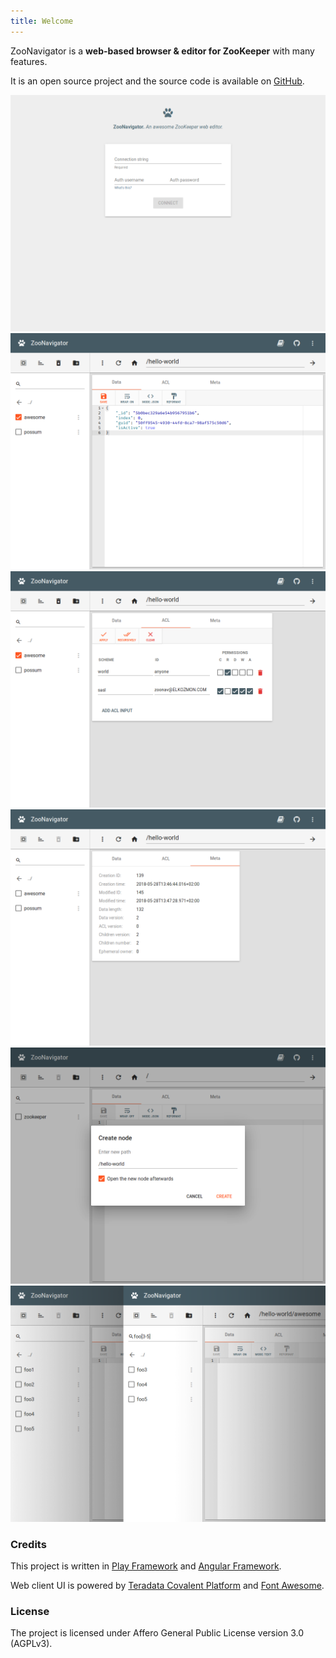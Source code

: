 ```yaml
---
title: Welcome
---
```


ZooNavigator is a **web-based browser & editor for ZooKeeper** with many features.


It is an open source project and the source code is available on [GitHub](https://github.com/elkozmon).


<div class="zoo screenshots">
  <a href="images/screenshots/connect-form.png">
    <img src="images/screenshots/connect-form.png" alt="Connect form"/>
  </a>

  <a href="images/screenshots/znode-data-editor.png">
    <img src="images/screenshots/znode-data-editor.png" alt="ZNode data editor"/>
  </a>

  <a href="images/screenshots/znode-acl-editor.png">
    <img src="images/screenshots/znode-acl-editor.png" alt="ZNode ACL editor"/>
  </a>

  <a href="images/screenshots/znode-meta-editor.png">
    <img src="images/screenshots/znode-meta-editor.png" alt="ZNode meta editor"/>
  </a>

  <a href="images/screenshots/create-znode.png">
    <img src="images/screenshots/create-znode.png" alt="Create ZNode dialog"/>
  </a>

  <a href="images/screenshots/znode-regex-search.png">
    <img src="images/screenshots/znode-regex-search.png" alt="Regex ZNode search"/>
  </a>
</div>

### Credits

This project is written in [Play Framework](https://github.com/playframework/playframework) and [Angular Framework](https://github.com/angular/angular).

Web client UI is powered by [Teradata Covalent Platform](https://github.com/Teradata/covalent) and [Font Awesome](https://fontawesome.com/license).

### License

The project is licensed under Affero General Public License version 3.0 (AGPLv3).
